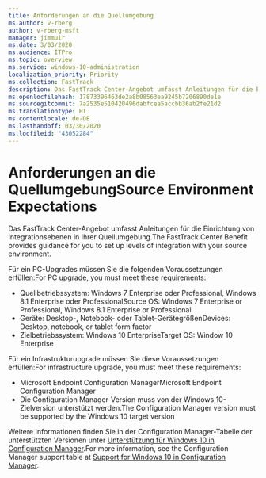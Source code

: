 ```yaml
---
title: Anforderungen an die Quellumgebung
ms.author: v-rberg
author: v-rberg-msft
manager: jimmuir
ms.date: 3/03/2020
ms.audience: ITPro
ms.topic: overview
ms.service: windows-10-administration
localization_priority: Priority
ms.collection: FastTrack
description: Das FastTrack Center-Angebot umfasst Anleitungen für die Einrichtung von Integrationsebenen in Ihrer Quellumgebung für die Bereitstellung von Windows 10.
ms.openlocfilehash: 17873396463de2a8b08563ea9245b7206890de1e
ms.sourcegitcommit: 7a2535e510420496dabfcea5accbb36ab2fe21d2
ms.translationtype: HT
ms.contentlocale: de-DE
ms.lasthandoff: 03/30/2020
ms.locfileid: "43052284"
---
```

# <a name="source-environment-expectations"></a><span data-ttu-id="63062-103">Anforderungen an die Quellumgebung</span><span class="sxs-lookup"><span data-stu-id="63062-103">Source Environment Expectations</span></span>

<span data-ttu-id="63062-104">Das FastTrack Center-Angebot umfasst Anleitungen für die Einrichtung von Integrationsebenen in Ihrer Quellumgebung.</span><span class="sxs-lookup"><span data-stu-id="63062-104">The FastTrack Center Benefit provides guidance for you to set up levels of integration with your source environment.</span></span>
  
<span data-ttu-id="63062-105">Für ein PC-Upgrades müssen Sie die folgenden Voraussetzungen erfüllen:</span><span class="sxs-lookup"><span data-stu-id="63062-105">For PC upgrade, you must meet these requirements:</span></span>

- <span data-ttu-id="63062-106">Quellbetriebssystem: Windows 7 Enterprise oder Professional, Windows 8.1 Enterprise oder Professional</span><span class="sxs-lookup"><span data-stu-id="63062-106">Source OS: Windows 7 Enterprise or Professional, Windows 8.1 Enterprise or Professional</span></span>
- <span data-ttu-id="63062-107">Geräte: Desktop-, Notebook- oder Tablet-Gerätegrößen</span><span class="sxs-lookup"><span data-stu-id="63062-107">Devices: Desktop, notebook, or tablet form factor</span></span>
- <span data-ttu-id="63062-108">Zielbetriebssystem: Windows 10 Enterprise</span><span class="sxs-lookup"><span data-stu-id="63062-108">Target OS: Window 10 Enterprise</span></span>

<span data-ttu-id="63062-109">Für ein Infrastrukturupgrade müssen Sie diese Voraussetzungen erfüllen:</span><span class="sxs-lookup"><span data-stu-id="63062-109">For infrastructure upgrade, you must meet these requirements:</span></span>   

- <span data-ttu-id="63062-110">Microsoft Endpoint Configuration Manager</span><span class="sxs-lookup"><span data-stu-id="63062-110">Microsoft Endpoint Configuration Manager</span></span>  
- <span data-ttu-id="63062-111">Die Configuration Manager-Version muss von der Windows 10-Zielversion unterstützt werden.</span><span class="sxs-lookup"><span data-stu-id="63062-111">The Configuration Manager version must be supported by the Windows 10 target version</span></span>

<span data-ttu-id="63062-112">Weitere Informationen finden Sie in der Configuration Manager-Tabelle der unterstützten Versionen unter [Unterstützung für Windows 10 in Configuration Manager](https://docs.microsoft.com/sccm/core/plan-design/configs/support-for-windows-10).</span><span class="sxs-lookup"><span data-stu-id="63062-112">For more information, see the Configuration Manager support table at [Support for Windows 10 in Configuration Manager](https://docs.microsoft.com/sccm/core/plan-design/configs/support-for-windows-10).</span></span>
  